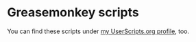 Greasemonkey scripts
====================

You can find these scripts under [my UserScripts.org profile](http://userscripts.org/users/27815/scripts), too.
